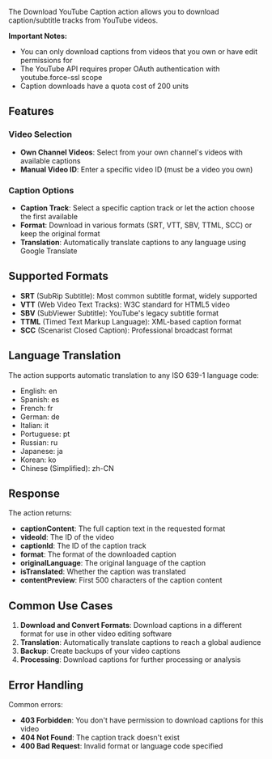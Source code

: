 The Download YouTube Caption action allows you to download caption/subtitle tracks from YouTube videos.

**Important Notes:**

- You can only download captions from videos that you own or have edit permissions for
- The YouTube API requires proper OAuth authentication with youtube.force-ssl scope
- Caption downloads have a quota cost of 200 units

## Features

### Video Selection

- **Own Channel Videos**: Select from your own channel's videos with available captions
- **Manual Video ID**: Enter a specific video ID (must be a video you own)

### Caption Options

- **Caption Track**: Select a specific caption track or let the action choose the first available
- **Format**: Download in various formats (SRT, VTT, SBV, TTML, SCC) or keep the original format
- **Translation**: Automatically translate captions to any language using Google Translate

## Supported Formats

- **SRT** (SubRip Subtitle): Most common subtitle format, widely supported
- **VTT** (Web Video Text Tracks): W3C standard for HTML5 video
- **SBV** (SubViewer Subtitle): YouTube's legacy subtitle format
- **TTML** (Timed Text Markup Language): XML-based caption format
- **SCC** (Scenarist Closed Caption): Professional broadcast format

## Language Translation

The action supports automatic translation to any ISO 639-1 language code:

- English: en
- Spanish: es
- French: fr
- German: de
- Italian: it
- Portuguese: pt
- Russian: ru
- Japanese: ja
- Korean: ko
- Chinese (Simplified): zh-CN

## Response

The action returns:

- **captionContent**: The full caption text in the requested format
- **videoId**: The ID of the video
- **captionId**: The ID of the caption track
- **format**: The format of the downloaded caption
- **originalLanguage**: The original language of the caption
- **isTranslated**: Whether the caption was translated
- **contentPreview**: First 500 characters of the caption content

## Common Use Cases

1. **Download and Convert Formats**: Download captions in a different format for use in other video editing software
2. **Translation**: Automatically translate captions to reach a global audience
3. **Backup**: Create backups of your video captions
4. **Processing**: Download captions for further processing or analysis

## Error Handling

Common errors:

- **403 Forbidden**: You don't have permission to download captions for this video
- **404 Not Found**: The caption track doesn't exist
- **400 Bad Request**: Invalid format or language code specified
